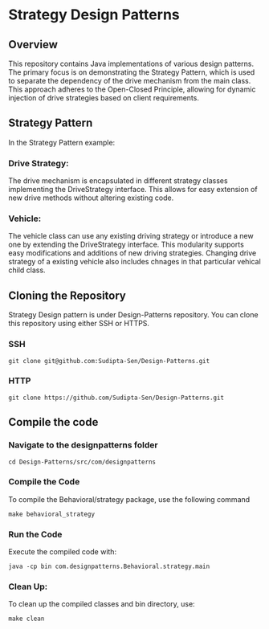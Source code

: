 # Strategy Design Patterns

## Overview
This repository contains Java implementations of various design patterns. The primary focus is on demonstrating the Strategy Pattern, which is used to separate the dependency of the drive mechanism from the main class. This approach adheres to the Open-Closed Principle, allowing for dynamic injection of drive strategies based on client requirements.

## Strategy Pattern
In the Strategy Pattern example:

### Drive Strategy: 
The drive mechanism is encapsulated in different strategy classes implementing the DriveStrategy interface. This allows for easy extension of new drive methods without altering existing code.

### Vehicle:
The vehicle class can use any existing driving strategy or introduce a new one by extending the DriveStrategy interface. This modularity supports easy modifications and additions of new driving strategies. Changing drive strategy of a existing vehicle also includes chnages in that particular vehical child class.

## Cloning the Repository
Strategy Design pattern is under Design-Patterns repository. You can clone this repository using either SSH or HTTPS.

### SSH
`git clone git@github.com:Sudipta-Sen/Design-Patterns.git`

### HTTP
`git clone https://github.com/Sudipta-Sen/Design-Patterns.git`

## Compile the code

### Navigate to the designpatterns folder
`cd Design-Patterns/src/com/designpatterns`

### Compile the Code
To compile the Behavioral/strategy package, use the following command

`make behavioral_strategy`

### Run the Code
Execute the compiled code with:

`java -cp bin com.designpatterns.Behavioral.strategy.main`

### Clean Up: 
To clean up the compiled classes and bin directory, use:

`make clean`